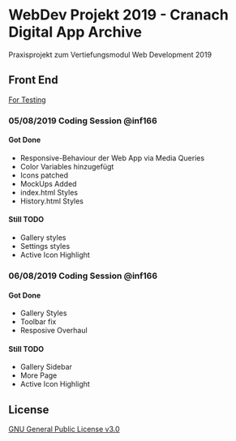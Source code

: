 # WebDev Projekt 2019 - Cranach Digital App Archive
Praxisprojekt zum Vertiefungsmodul Web Development 2019

## Front End 
[For Testing](http://maispace.de/test)

### 05/08/2019 Coding Session @inf166
#### Got Done
* Responsive-Behaviour der Web App via Media Queries
* Color Variables hinzugefügt
* Icons patched
* MockUps Added
* index.html Styles
* History.html Styles
#### Still TODO
* Gallery styles
* Settings styles
* Active Icon Highlight

### 06/08/2019 Coding Session @inf166
#### Got Done
* Gallery Styles
* Toolbar fix
* Resposive Overhaul
#### Still TODO
* Gallery Sidebar
* More Page
* Active Icon Highlight

## License
[GNU General Public License v3.0](https://github.com/Inf166/WDSS19-Praxisarbeit/blob/master/LICENSE)
